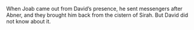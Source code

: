 When Joab came out from David’s presence, he sent messengers after Abner, and they brought him back from the cistern of Sirah. But David did not know about it.
